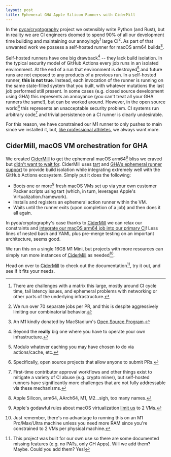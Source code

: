 ```yaml
---
layout: post
title: Ephemeral GHA Apple Silicon Runners with CiderMill
---
```


In the <a href="https://github.com/pyca/cryptography">pyca/cryptography</a> project we ostensibly write Python (and Rust), but in reality we are CI engineers doomed to spend 90% of all our development time <a href="https://frinkiac.com/meme/S08E25/1251900/m/IFlPVVIgRFVUWSBJUyBDTEVBUi0tIFRPCiBCVUlMRCBBTkQgTUFJTlRBSU4gVEhPU0UKIFJPQk9UUy4=">building and maintaining</a> our <a href="https://github.com/pyca/cryptography/tree/965af65ae7bcc23ff1b3d123b95c0b7b29d2795b/.circleci">annoyingly</a>[^12] <a href="https://github.com/pyca/cryptography/tree/965af65ae7bcc23ff1b3d123b95c0b7b29d2795b/.github">large</a> CI[^11]. As part of that unwanted work we possess a self-hosted runner for macOS arm64 builds[^7].

Self-hosted runners have one big drawback[^1] -- they lack build isolation. In the typical security model of GitHub Actions every job runs in an isolated environment. At the end of a run that environment is destroyed[^2] and future runs are not exposed to any products of a previous run. In a self-hosted runner, **this is not true**. Instead, each invocation of the runner is running on the same state-filled system that you built, with whatever mutations the last job performed still present. In some cases (e.g. closed source development using GHA) this represents an annoyance (you can't treat all your GHA runners the same!), but can be worked around. However, in the open source world[^3] this represents an unacceptable security problem. CI systems run arbitrary code[^4] and trivial persistence on a CI runner is clearly undesirable.

For this reason, we have constrained our M1 runner to only pushes to main since we installed it, but, <a href="https://frinkiac.com/meme/S05E16/479261/m/UFJPRkVTU0lPTkFMIEFUSExFVEVTLS0gCkFMV0FZUyBXQU5USU4nIE1PUkUu">like professional athletes</a>, we always want more.

## CiderMill, macOS VM orchestration for GHA

We created <a href="https://github.com/reaperhulk/cidermill">CiderMill</a> to get the ephemeral macOS arm64[^14] bliss we craved but <a href="https://github.com/github/roadmap/issues/528">didn't want to wait for</a>. CiderMill uses <a href="https://github.com/cirruslabs/tart">tart</a> and <a href="https://github.blog/changelog/2021-09-20-github-actions-ephemeral-self-hosted-runners-new-webhooks-for-auto-scaling/">GHA's ephemeral runner support</a> to provide build isolation while integrating extremely well with the GitHub Actions ecosystem. Simply put it does the following:
* Boots one or more[^10] fresh macOS VMs set up via your own customer Packer scripts using tart (which, in turn, leverages Apple's Virtualization.framework).
* Installs and registers an ephemeral action runner within the VM.
* Waits until the runner exits (upon completion of a job) and then does it all again.

In pyca/cryptography's case thanks to <a href="https://github.com/reaperhulk/cidermill">CiderMill</a> we can relax our constraints and <a href="https://github.com/pyca/cryptography/pull/8066/files">integrate our macOS arm64 job into our primary CI</a>! Less lines of nested bash and YAML plus pre-merge testing on an important architecture, seems good.

We run this on a single 16GB M1 Mini, but projects with more resources can simply run more instances of <a href="https://github.com/reaperhulk/cidermill">CiderMill</a> as needed[^13].

Head on over to <a href="https://github.com/reaperhulk/cidermill">CiderMill</a> to check out the documentation[^6], try it out, and see if it fits your needs.


[^1]: Beyond the **really** big one where you have to operate your own infrastructure.
[^2]: Modulo whatever caching you may have chosen to do via actions/cache, etc.
[^3]: Specifically, open source projects that allow anyone to submit PRs.
[^4]: First-time contributor approval workflows and other things exist to mitigate a variety of CI abuse (e.g. crypto miner), but self-hosted runners have significantly more challenges that are not fully addressable via these mechanisms.
[^6]: This project was built for our own use so there are some documented missing features (e.g. no PATs, only GH Apps). Will we add them? Maybe. Could you add them? Yes!
[^7]: An M1 kindly donated by MacStadium's <a href="https://www.macstadium.com/opensource">Open Source Program</a>.
[^9]: Our CI system is <a href="https://github.com/pyca/cryptography/tree/965af65ae7bcc23ff1b3d123b95c0b7b29d2795b/.circleci">relatively</a> <a href="https://github.com/pyca/cryptography/tree/965af65ae7bcc23ff1b3d123b95c0b7b29d2795b/.github">large</a>.
[^10]: Apple's godawful rules about macOS virtualization <a href="https://eclecticlight.co/2022/08/04/virtualisation-on-apple-silicon-macs-8-how-apple-limits-vms/">limit us</a> to 2 VMs.
[^11]: We run over 70 separate jobs per PR, and this is despite aggressively limiting our combinatorial behavior.
[^12]: There are challenges with a matrix this large, mostly around CI cycle time, tail latency issues, and ephemeral problems with networking or other parts of the underlying infrastructure.
[^13]: Just remember, there's no advantage to running this on an M1 Pro/Max/Ultra machine unless you need more RAM since you're constrained to 2 VMs[^10] per physical machine.
[^14]: Apple Silicon, arm64, AArch64, M1, M2...sigh, too many names.
